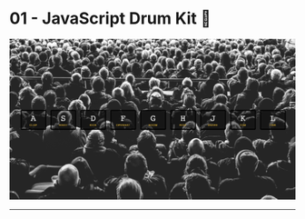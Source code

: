 # 01 - JavaScript Drum Kit 🥁

![Image of JavaScript Drum Kit](https://github.com/agalcalledjen/Learn-JavaScript30/blob/master/01%20-%20JavaScript%20Drum%20Kit/js30-01.png)

---
